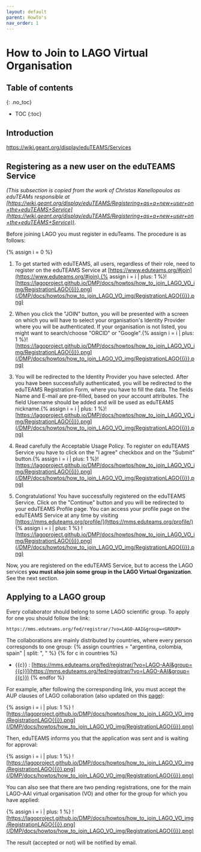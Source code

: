 ```yaml
---
layout: default
parent: HowTo's
nav_order: 1
---
```


# How to Join to LAGO Virtual Organisation

## Table of contents
{: .no_toc}

- TOC
{:toc}


## Introduction

https://wiki.geant.org/display/eduTEAMS/Services

## Registering as a new user on the eduTEAMS Service
*(This subsection is copied from the work of Christos Kanellopoulos as eduTEAMs responsible at  [https://wiki.geant.org/display/eduTEAMS/Registering+as+a+new+user+on+the+eduTEAMS+Service](https://wiki.geant.org/display/eduTEAMS/Registering+as+a+new+user+on+the+eduTEAMS+Service))*.

Before joining LAGO you must register in eduTeams. The procedure is as follows:

{% assign i = 0 %}

1.  To get started with eduTEAMS, all users, regardless of their role, need to register on the eduTEAMS Service at [https://www.eduteams.org/#join](https://www.eduteams.org/#join).{% assign i = i | plus: 1 %}![https://lagoproject.github.io/DMP/docs/howtos/how_to_join_LAGO_VO_img/RegistrationLAGO{{i}}.png](/DMP/docs/howtos/how_to_join_LAGO_VO_img/RegistrationLAGO{{i}}.png)

1.  When you click the "JOIN" button, you will be presented with a screen on which you will have to select your organisation's Identity Provider where you will be authenticated. If your organisation is not listed, you might want to search/choose "ORCID" or "Google".{% assign i = i | plus: 1 %}![https://lagoproject.github.io/DMP/docs/howtos/how_to_join_LAGO_VO_img/RegistrationLAGO{{i}}.png](/DMP/docs/howtos/how_to_join_LAGO_VO_img/RegistrationLAGO{{i}}.png)

1.  You will be redirected to the Identity Provider you have selected. After you have been successfully authenticated, you will be redirected to the eduTEAMS Registration Form, where you have to fill the data. The fields Name and E-mail are pre-filled, based on your account attributes. The field Username should be added and will be used as eduTEAMS nickname.{% assign i = i | plus: 1 %}![https://lagoproject.github.io/DMP/docs/howtos/how_to_join_LAGO_VO_img/RegistrationLAGO{{i}}.png](/DMP/docs/howtos/how_to_join_LAGO_VO_img/RegistrationLAGO{{i}}.png)
  
1.  Read carefully the Acceptable Usage Policy. To register on eduTEAMS Service you have to click on the "I agree" checkbox and on the "Submit" button.{% assign i = i | plus: 1 %}![https://lagoproject.github.io/DMP/docs/howtos/how_to_join_LAGO_VO_img/RegistrationLAGO{{i}}.png](/DMP/docs/howtos/how_to_join_LAGO_VO_img/RegistrationLAGO{{i}}.png)

1.  Congratulations! You have successfully registered on the eduTEAMS Service. Click on the "Continue" button and you will be redirected to your eduTEAMS Profile page. You can access your profile page on the eduTEAMS Service at any time by visiting [https://mms.eduteams.org/profile/](https://mms.eduteams.org/profile/)
{% assign i = i | plus: 1 %}
![https://lagoproject.github.io/DMP/docs/howtos/how_to_join_LAGO_VO_img/RegistrationLAGO{{i}}.png](/DMP/docs/howtos/how_to_join_LAGO_VO_img/RegistrationLAGO{{i}}.png)


Now, you are registered on the eduTEAMS Service, but to access the LAGO services **you must also join some group in the LAGO Virtual Organization**. See the next section.

## Applying to a LAGO group

Every collaborator should belong to some LAGO scientific group. To apply for one you should follow the link:

``https://mms.eduteams.org/fed/registrar/?vo=LAGO-AAI&group=<GROUP>``

The collaborations are mainly distributed by countries, where every person corresponds to one group:
{% assign countries = "argentina, colombia, spain" | split: ", " %}
{% for c in countries %}
  - {{c}} : [https://mms.eduteams.org/fed/registrar/?vo=LAGO-AAI&group={{c}}](https://mms.eduteams.org/fed/registrar/?vo=LAGO-AAI&group={{c}})
{% endfor %}


For example, after following the corresponding link, you must accept the AUP clauses of LAGO collaboration (also updated on this [page](/DMP/rights/AUP/)):

{% assign i = i | plus: 1 %}
![https://lagoproject.github.io/DMP/docs/howtos/how_to_join_LAGO_VO_img/RegistrationLAGO{{i}}.png](/DMP/docs/howtos/how_to_join_LAGO_VO_img/RegistrationLAGO{{i}}.png)

Then, eduTEAMS informs you that the application was sent and is waiting for approval:

{% assign i = i | plus: 1 %}
![https://lagoproject.github.io/DMP/docs/howtos/how_to_join_LAGO_VO_img/RegistrationLAGO{{i}}.png](/DMP/docs/howtos/how_to_join_LAGO_VO_img/RegistrationLAGO{{i}}.png)

You can also see that there are two pending registrations, one for the main LAGO-AAI virtual organisation (VO) and other for the group for which you have applied:

{% assign i = i | plus: 1 %}
![https://lagoproject.github.io/DMP/docs/howtos/how_to_join_LAGO_VO_img/RegistrationLAGO{{i}}.png](/DMP/docs/howtos/how_to_join_LAGO_VO_img/RegistrationLAGO{{i}}.png)


The result (accepted or not) will be notified by email.


